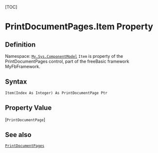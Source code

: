 [TOC]
# PrintDocumentPages.Item Property

## Definition
Namespace: [`My.Sys.ComponentModel`](My.Sys.ComponentModel.md)
`Item` is property of the PrintDocumentPages control, part of the freeBasic framework MyFbFramework.
## Syntax
```freeBasic
Item(Index As Integer) As PrintDocumentPage Ptr
```
## Property Value
[`PrintDocumentPage`]
## See also
[`PrintDocumentPages`](PrintDocumentPages.md)
